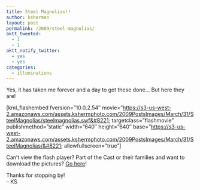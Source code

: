 ```yaml
---
title: Steel Magnolias!!
author: ksherman
layout: post
permalink: /2009/steel-magnolias/
aktt_tweeted:
  - 1
  - 1
aktt_notify_twitter:
  - yes
  - yes
categories:
  - illuminations
---
```

Yes, it has taken me forever and a day to get these done&#8230; But here they are!

[kml_flashembed fversion=&#8221;10.0.2.54&#8243; movie=&#8221;https://s3-us-west-2.amazonaws.com/assets.kshermphoto.com/2009PostsImages/March/31/SteelMagnolias/steelmagnolias.swf&#8221; targetclass=&#8221;flashmovie&#8221; publishmethod=&#8221;static&#8221; width=&#8221;640&#8243; height=&#8221;640&#8243; base=&#8221;https://s3-us-west-2.amazonaws.com/assets.kshermphoto.com/2009PostsImages/March/31/SteelMagnolias/&#8221; allowfullscreen=&#8221;true&#8221;]

Can&#8217;t view the flash player? Part of the Cast or their families and want to download the pictures? [Go here][1]!

Thanks for stopping by!  
&#8211; KS

 [1]: http://gallery.me.com/ksherman_86#100220